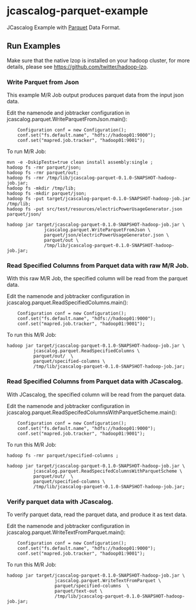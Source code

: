 # jcascalog-parquet-example

JCascalog Example with [Parquet](https://github.com/Parquet) Data Format.

## Run Examples

Make sure that the native lzop is installed on your hadoop cluster,
for more details, please see https://github.com/twitter/hadoop-lzo.

### Write Parquet from Json
This example M/R Job output produces parquet data from the input json data.

Edit the namenode and jobtracker configuration in jcascalog.parquet.WriteParquetFromJson.main():
```
    Configuration conf = new Configuration();
    conf.set("fs.default.name", "hdfs://hadoop01:9000");
    conf.set("mapred.job.tracker", "hadoop01:9001");
```
   
To run M/R Job:

```
mvn -e -DskipTests=true clean install assembly:single ;
hadoop fs -rmr parquet/json;
hadoop fs -rmr parquet/out;
hadoop fs -rmr /tmp/lib/jcascalog-parquet-0.1.0-SNAPSHOT-hadoop-job.jar;
hadoop fs -mkdir /tmp/lib;
hadoop fs -mkdir parquet/json;
hadoop fs -put target/jcascalog-parquet-0.1.0-SNAPSHOT-hadoop-job.jar /tmp/lib;
hadoop fs -put src/test/resources/electricPowerUsageGenerator.json parquet/json/
```

```
hadoop jar target/jcascalog-parquet-0.1.0-SNAPSHOT-hadoop-job.jar \
              jcascalog.parquet.WriteParquetFromJson \
              parquet/json/electricPowerUsageGenerator.json \
              parquet/out \
              /tmp/lib/jcascalog-parquet-0.1.0-SNAPSHOT-hadoop-job.jar;
```

### Read Specified Columns from Parquet data with raw M/R Job.
With this raw M/R Job, the specified column will be read from the parquet data.

Edit the namenode and jobtracker configuration in jcascalog.parquet.ReadSpecifiedColumns.main():
```
    Configuration conf = new Configuration();
    conf.set("fs.default.name", "hdfs://hadoop01:9000");
    conf.set("mapred.job.tracker", "hadoop01:9001");
```
   
To run this M/R Job:

```
hadoop jar target/jcascalog-parquet-0.1.0-SNAPSHOT-hadoop-job.jar \
          jcascalog.parquet.ReadSpecifiedColumns \
          parquet/out/  \
          parquet/specified-columns \
          /tmp/lib/jcascalog-parquet-0.1.0-SNAPSHOT-hadoop-job.jar;
```


### Read Specified Columns from Parquet data with JCascalog.
With JCascalog, the specified column will be read from the parquet data.

Edit the namenode and jobtracker configuration in jcascalog.parquet.ReadSpecifedColumnsWithParquetScheme.main():
```
    Configuration conf = new Configuration();
    conf.set("fs.default.name", "hdfs://hadoop01:9000");
    conf.set("mapred.job.tracker", "hadoop01:9001");
```
   
To run this M/R Job:

```
hadoop fs -rmr parquet/specified-columns ;
```


```
hadoop jar target/jcascalog-parquet-0.1.0-SNAPSHOT-hadoop-job.jar \
          jcascalog.parquet.ReadSpecifedColumnsWithParquetScheme \
          parquet/out/  \
          parquet/specified-columns \
          /tmp/lib/jcascalog-parquet-0.1.0-SNAPSHOT-hadoop-job.jar;
```


### Verify parquet data with JCascalog.
To verify parquet data, read the parquet data, and produce it as text data.

Edit the namenode and jobtracker configuration in jcascalog.parquet.WriteTextFromParquet.main():
```
    Configuration conf = new Configuration();
    conf.set("fs.default.name", "hdfs://hadoop01:9000");
    conf.set("mapred.job.tracker", "hadoop01:9001");
```
   
To run this M/R Job:
```
hadoop jar target/jcascalog-parquet-0.1.0-SNAPSHOT-hadoop-job.jar \
                  jcascalog.parquet.WriteTextFromParquet \
                  parquet/specified-columns  \
                  parquet/text-out \
                  /tmp/lib/jcascalog-parquet-0.1.0-SNAPSHOT-hadoop-job.jar;
```

